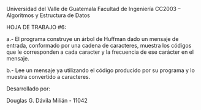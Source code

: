 Universidad del Valle de Guatemala
Facultad de Ingeniería
CC2003 – Algoritmos y Estructura de Datos


HOJA DE TRABAJO #6:

a.- El programa construye un árbol de Huffman dado un mensaje de entrada, conformado por una cadena de caracteres, muestra los códigos que le corresponden a cada caracter y la frecuencia de ese carácter en el mensaje.

b.- Lee un mensaje ya utilizando el código producido por su programa y lo muestra convertido a caracteres.


Desarrollado por:

Douglas G. Dávila Milián - 11042